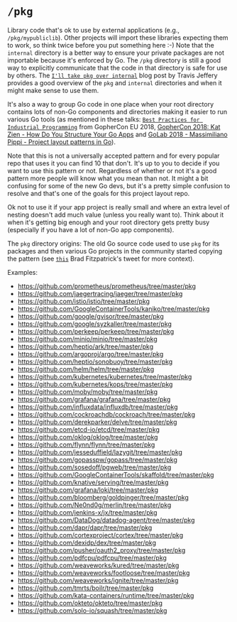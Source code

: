 # `/pkg`

Library code that's ok to use by external applications (e.g., `/pkg/mypubliclib`). Other projects will import these
libraries expecting them to work, so think twice before you put something here :-) Note that the `internal` directory is
a better way to ensure your private packages are not importable because it's enforced by Go. The `/pkg` directory is
still a good way to explicitly communicate that the code in that directory is safe for use by others.
The [`I'll take pkg over internal`](https://travisjeffery.com/b/2019/11/i-ll-take-pkg-over-internal/) blog post by
Travis Jeffery provides a good overview of the `pkg` and `internal` directories and when it might make sense to use
them.

It's also a way to group Go code in one place when your root directory contains lots of non-Go components and
directories making it easier to run various Go tools (as mentioned in these
talks: [`Best Practices for Industrial Programming`](https://www.youtube.com/watch?v=PTE4VJIdHPg) from GopherCon EU
2018, [GopherCon 2018: Kat Zien - How Do You Structure Your Go Apps](https://www.youtube.com/watch?v=oL6JBUk6tj0)
and [GoLab 2018 - Massimiliano Pippi - Project layout patterns in Go](https://www.youtube.com/watch?v=3gQa1LWwuzk)).

Note that this is not a universally accepted pattern and for every popular repo that uses it you can find 10 that don't.
It's up to you to decide if you want to use this pattern or not. Regardless of whether or not it's a good pattern more
people will know what you mean than not. It might a bit confusing for some of the new Go devs, but it's a pretty simple
confusion to resolve and that's one of the goals for this project layout repo.

Ok not to use it if your app project is really small and where an extra level of nesting doesn't add much value (unless
you really want to). Think about it when it's getting big enough and your root directory gets pretty busy (especially if
you have a lot of non-Go app components).

The `pkg` directory origins: The old Go source code used to use `pkg` for its packages and then various Go projects in
the community started copying the pattern (see [`this`](https://twitter.com/bradfitz/status/1039512487538970624) Brad
Fitzpatrick's tweet for more context).

Examples:

* https://github.com/prometheus/prometheus/tree/master/pkg
* https://github.com/jaegertracing/jaeger/tree/master/pkg
* https://github.com/istio/istio/tree/master/pkg
* https://github.com/GoogleContainerTools/kaniko/tree/master/pkg
* https://github.com/google/gvisor/tree/master/pkg
* https://github.com/google/syzkaller/tree/master/pkg
* https://github.com/perkeep/perkeep/tree/master/pkg
* https://github.com/minio/minio/tree/master/pkg
* https://github.com/heptio/ark/tree/master/pkg
* https://github.com/argoproj/argo/tree/master/pkg
* https://github.com/heptio/sonobuoy/tree/master/pkg
* https://github.com/helm/helm/tree/master/pkg
* https://github.com/kubernetes/kubernetes/tree/master/pkg
* https://github.com/kubernetes/kops/tree/master/pkg
* https://github.com/moby/moby/tree/master/pkg
* https://github.com/grafana/grafana/tree/master/pkg
* https://github.com/influxdata/influxdb/tree/master/pkg
* https://github.com/cockroachdb/cockroach/tree/master/pkg
* https://github.com/derekparker/delve/tree/master/pkg
* https://github.com/etcd-io/etcd/tree/master/pkg
* https://github.com/oklog/oklog/tree/master/pkg
* https://github.com/flynn/flynn/tree/master/pkg
* https://github.com/jesseduffield/lazygit/tree/master/pkg
* https://github.com/gopasspw/gopass/tree/master/pkg
* https://github.com/sosedoff/pgweb/tree/master/pkg
* https://github.com/GoogleContainerTools/skaffold/tree/master/pkg
* https://github.com/knative/serving/tree/master/pkg
* https://github.com/grafana/loki/tree/master/pkg
* https://github.com/bloomberg/goldpinger/tree/master/pkg
* https://github.com/Ne0nd0g/merlin/tree/master/pkg
* https://github.com/jenkins-x/jx/tree/master/pkg
* https://github.com/DataDog/datadog-agent/tree/master/pkg
* https://github.com/dapr/dapr/tree/master/pkg
* https://github.com/cortexproject/cortex/tree/master/pkg
* https://github.com/dexidp/dex/tree/master/pkg
* https://github.com/pusher/oauth2_proxy/tree/master/pkg
* https://github.com/pdfcpu/pdfcpu/tree/master/pkg
* https://github.com/weaveworks/kured/tree/master/pkg
* https://github.com/weaveworks/footloose/tree/master/pkg
* https://github.com/weaveworks/ignite/tree/master/pkg
* https://github.com/tmrts/boilr/tree/master/pkg
* https://github.com/kata-containers/runtime/tree/master/pkg
* https://github.com/okteto/okteto/tree/master/pkg
* https://github.com/solo-io/squash/tree/master/pkg